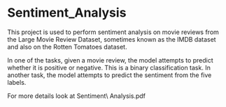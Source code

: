# Sentiment_Analysis

This project is used to perform sentiment analysis on movie reviews from the Large Movie Review Dataset, sometimes known as the IMDB dataset and also on the Rotten Tomatoes dataset.

In one of the tasks, given a movie review, the model attempts to predict whether it is positive or negative. This is a binary classification task.
In another task, the model attempts to predict the sentiment from the five labels.

For more details look at Sentiment\ Analysis.pdf
